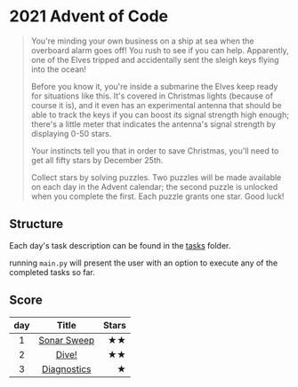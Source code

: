 # 2021 Advent of Code

>You're minding your own business on a ship at sea when the overboard alarm goes off! You rush to see if you can help. Apparently, one of the Elves tripped and accidentally sent the
sleigh keys flying into the ocean!  
>
>Before you know it, you're inside a submarine the Elves keep ready for situations like this. It's covered in Christmas lights (because of course it is), and it even has an
experimental antenna that should be able to track the keys if you can boost its signal strength high enough; there's a little meter that indicates the antenna's signal strength by
displaying 0-50 stars.
>
>Your instincts tell you that in order to save Christmas, you'll need to get all fifty stars by December 25th.
>
>Collect stars by solving puzzles. Two puzzles will be made available on each day in the Advent calendar; the second puzzle is unlocked when you complete the first. Each puzzle
grants one star. Good luck!

## Structure
Each day's task description can be found in the [tasks](tasks) folder.

running `main.py` will present the user with an option to execute any of the completed tasks so far.

## Score

| day | Title | Stars |
|:-:| :-: | --:|
|1| [Sonar Sweep](tasks/day01.md) |★★|
|2| [Dive!](tasks/day02.md) |★★|
|3| [Diagnostics](tasks/day03.md) |★|